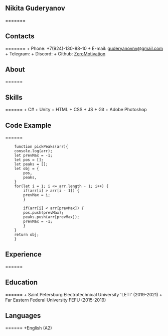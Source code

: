 ## Nikita Guderyanov

=======
## Contacts

=======
    + Phone: +7(924)-130-88-10
    + E-mail: guderyanovnv@gmail.com
    + Telegram: 
    + Discord: 
    + Github: [ZeroMotivation](https://github.com/ZeroMotivation)

## About

======

## Skills

======
    + C#
    + Unity
    + HTML
    + CSS
    + JS
    + Git
    + Adobe Photoshop

## Code Example

======

```
    function pickPeaks(arr){
    console.log(arr);
    let prevMax = -1;
    let pos = [];
    let peaks = [];
    let obj = {
        pos,
        peaks,
    }
    for(let i = 1; i <= arr.length - 1; i++) {
        if(arr[i] > arr[i - 1]) {
        prevMax = i;
        }
        
        if(arr[i] < arr[prevMax]) {
        pos.push(prevMax);
        peaks.push(arr[prevMax]);
        prevMax = -1;
        }
    }
    return obj;
    }
```

## Experience 

======

## Education

======
    + Saint Petersburg Electrotechnical University 'LETI' (2019-2021)
    + Far Eastern Federal University FEFU (2015-2019)

## Languages

======
    +English (A2)

